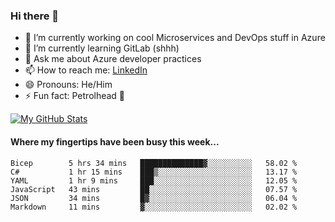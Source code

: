 ### Hi there 👋

- 🔭 I’m currently working on cool Microservices and DevOps stuff in Azure
- 🌱 I’m currently learning GitLab (shhh)
- 💬 Ask me about Azure developer practices
- 📫 How to reach me: [LinkedIn](https://www.linkedin.com/in/gordonbyers/)
- 😄 Pronouns: He/Him 
- ⚡ Fun fact: Petrolhead 🚙

[![My GitHub Stats](https://github-readme-stats.vercel.app/api/?username=gordonby&count_private=true&theme=tokyonight&showicons=true)]()
<!--[![My GitHub Language Stats](https://github-readme-stats.vercel.app/api/top-langs/?username=gordonby&langs_count=5&theme=tokyonight)]()-->

#### Where my fingertips have been busy this week... 
<!--START_SECTION:waka-->

```text
Bicep        5 hrs 34 mins   ██████████████▓░░░░░░░░░░   58.02 %
C#           1 hr 15 mins    ███▒░░░░░░░░░░░░░░░░░░░░░   13.17 %
YAML         1 hr 9 mins     ███░░░░░░░░░░░░░░░░░░░░░░   12.05 %
JavaScript   43 mins         ██░░░░░░░░░░░░░░░░░░░░░░░   07.57 %
JSON         34 mins         █▓░░░░░░░░░░░░░░░░░░░░░░░   06.04 %
Markdown     11 mins         ▓░░░░░░░░░░░░░░░░░░░░░░░░   02.02 %
```

<!--END_SECTION:waka-->
